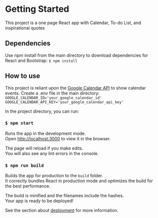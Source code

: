 # Getting Started

This project is a one page React app with Calendar, To-do List, and inspirational quotes

## Dependencies

Use npm install from the main directory to download dependencies for React and Bootstrap:
    `$ npm install`

## How to use

This project is reliant upon the [Google Calendar API](https://developers.google.com/calendar/overview) to show calendar events. Create a .env file in the main directory:
    `GOOGLE_CALENDAR_ID='your_google_calendar_id'`
    `GOOGLE_CALENDAR_API_KEY='your_google_calendar_api_key'`


In the project directory, you can run:

### `$ npm start`

Runs the app in the development mode.\
Open [http://localhost:3000](http://localhost:3000) to view it in the browser.

The page will reload if you make edits.\
You will also see any lint errors in the console.


### `$ npm run build`

Builds the app for production to the `build` folder.\
It correctly bundles React in production mode and optimizes the build for the best performance.

The build is minified and the filenames include the hashes.\
Your app is ready to be deployed!

See the section about [deployment](https://facebook.github.io/create-react-app/docs/deployment) for more information.
